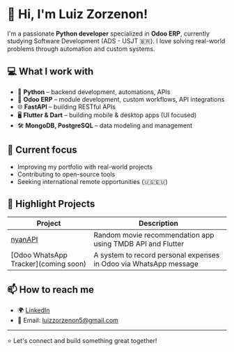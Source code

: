 # 👋 Hi, I'm Luiz Zorzenon!

I'm a passionate **Python developer** specialized in **Odoo ERP**, currently studying Software Development (ADS - USJT 🇧🇷). I love solving real-world problems through automation and custom systems.

## 💻 What I work with

- 🔧 **Python** – backend development, automations, APIs
- 🧠 **Odoo ERP** – module development, custom workflows, API integrations
- 🌐 **FastAPI** – building RESTful APIs
- 🖥️ **Flutter & Dart** – building mobile & desktop apps (UI focused)
- 🛠️ **MongoDB, PostgreSQL** – data modeling and management

## 🚀 Current focus

- Improving my portfolio with real-world projects
- Contributing to open-source tools
- Seeking international remote opportunities (🇺🇸🇪🇺)

## 📂 Highlight Projects

| Project | Description |
|--------|-------------|
| [nyanAPI](https://github.com/LuizZorzenon/NyanAPI) | Random movie recommendation app using TMDB API and Flutter |
| [Odoo WhatsApp Tracker](coming soon) | A system to record personal expenses in Odoo via WhatsApp message |

## 📫 How to reach me

- 🌍 [LinkedIn](https://www.linkedin.com/in/luizzorzenon/)
- 📧 Email: luizzorzenon5@gmail.com

---

⭐ Let's connect and build something great together!
